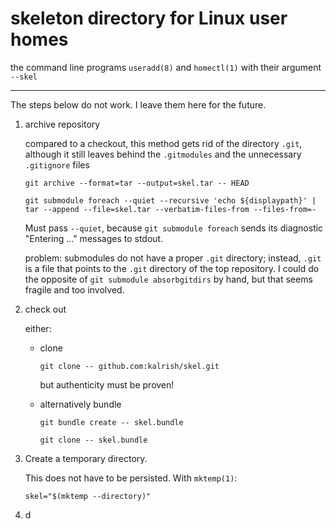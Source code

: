 # skeleton directory for Linux user homes

the command line programs `useradd(8)` and `homectl(1)` with their argument `--skel`

---

The steps below do not work. I leave them here for the future.

1. archive repository

   compared to a checkout, this method gets rid of the directory `.git`, although it still leaves behind the `.gitmodules` and the unnecessary `.gitignore` files

   ```Shell
   git archive --format=tar --output=skel.tar -- HEAD
   ```

   ```Shell
   git submodule foreach --quiet --recursive 'echo ${displaypath}' | tar --append --file=skel.tar --verbatim-files-from --files-from=-
   ```

   Must pass `--quiet`, because `git submodule foreach` sends its diagnostic "Entering ..." messages to stdout.

   problem: submodules do not have a proper `.git` directory; instead, `.git` is a file that points to the `.git` directory of the top repository.
   I could do the opposite of `git submodule absorbgitdirs` by hand, but that seems fragile and too involved.

1. check out

   either:

   - clone

     ```Shell
     git clone -- github.com:kalrish/skel.git
     ```

     but authenticity must be proven!

   - alternatively bundle

     ```Shell
     git bundle create -- skel.bundle
     ```

     ```Shell
     git clone -- skel.bundle
     ```

1. Create a temporary directory.

   This does not have to be persisted. With `mktemp(1)`:

   ```Shell
   skel="$(mktemp --directory)"
   ```

2. d
